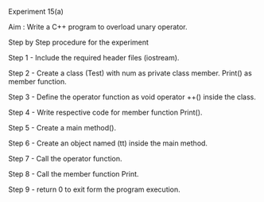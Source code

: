Experiment 15(a)

Aim : Write a C++ program to overload unary operator.

Step by Step procedure for the experiment

Step 1 - Include the required header files (iostream).


Step 2 - Create a class (Test) with num as private class member. Print() as member function.


Step 3 - Define the operator function as void operator ++() inside the class.


Step 4 - Write respective code for member function Print().


Step 5 - Create a main method().


Step 6 - Create an object named (tt) inside the main method.


Step 7 - Call the operator function.


Step 8 - Call the member function Print.


Step 9 - return 0 to exit form the program execution.

